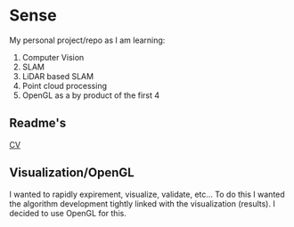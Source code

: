 # Sense

My personal project/repo as I am learning:
1. Computer Vision
2. SLAM
3. LiDAR based SLAM
4. Point cloud processing
5. OpenGL as a by product of the first 4

## Readme's
[CV](docs/cv.md)

## Visualization/OpenGL

I wanted to rapidly expirement, visualize, validate, etc... To do this I wanted the algorithm development tightly linked with the visualization (results). I decided to use OpenGL for this.